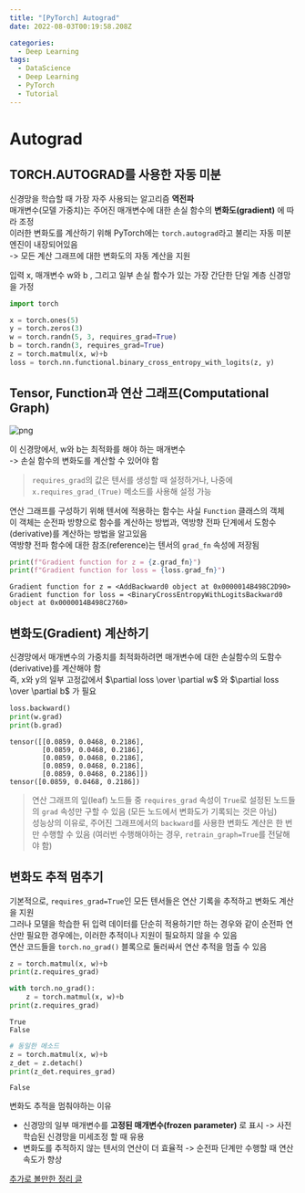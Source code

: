 ```yaml
---
title: "[PyTorch] Autograd"
date: 2022-08-03T00:19:58.208Z

categories:
  - Deep Learning
tags:
  - DataScience
  - Deep Learning
  - PyTorch
  - Tutorial
---
```


# Autograd
## TORCH.AUTOGRAD를 사용한 자동 미분
신경망을 학습할 때 가장 자주 사용되는 알고리즘 **역전파**  
매개변수(모델 가중치)는 주어진 매개변수에 대한 손실 함수의 **변화도(gradient)** 에 따라 조정  
이러한 변화도를 계산하기 위해 PyTorch에는 `torch.autograd`라고 불리는 자동 미분 엔진이 내장되어있음  
-> 모든 계산 그래프에 대한 변화도의 자동 계산을 지원  

입력 x, 매개변수 w와 b , 그리고 일부 손실 함수가 있는 가장 간단한 단일 계층 신경망을 가정


```python
import torch

x = torch.ones(5)
y = torch.zeros(3)
w = torch.randn(5, 3, requires_grad=True)
b = torch.randn(3, requires_grad=True)
z = torch.matmul(x, w)+b
loss = torch.nn.functional.binary_cross_entropy_with_logits(z, y)
```

## Tensor, Function과 연산 그래프(Computational Graph)

![png](https://tutorials.pytorch.kr/_images/comp-graph.png)

이 신경망에서, w와 b는 최적화를 해야 하는 매개변수  
-> 손실 함수의 변화도를 계산할 수 있어야 함

> `requires_grad`의 값은 텐서를 생성할 때 설정하거나, 나중에 `x.requires_grad_(True)` 메소드를 사용해 설정 가능

연산 그래프를 구성하기 위해 텐서에 적용하는 함수는 사실 `Function` 클래스의 객체  
이 객체는 순전파 방향으로 함수를 계산하는 방법과, 역방향 전파 단계에서 도함수(derivative)를 계산하는 방법을 알고있음  
역방향 전파 함수에 대한 참조(reference)는 텐서의 `grad_fn` 속성에 저장됨


```python
print(f"Gradient function for z = {z.grad_fn}")
print(f"Gradient function for loss = {loss.grad_fn}")
```

    Gradient function for z = <AddBackward0 object at 0x0000014B498C2D90>
    Gradient function for loss = <BinaryCrossEntropyWithLogitsBackward0 object at 0x0000014B498C2760>
    

## 변화도(Gradient) 계산하기
신경망에서 매개변수의 가중치를 최적화하려면 매개변수에 대한 손실함수의 도함수(derivative)를 계산해야 함  
즉, x와 y의 일부 고정값에서 $\partial loss \over \partial w$ 와 $\partial loss \over \partial b$ 가 필요


```python
loss.backward()
print(w.grad)
print(b.grad)
```

    tensor([[0.0859, 0.0468, 0.2186],
            [0.0859, 0.0468, 0.2186],
            [0.0859, 0.0468, 0.2186],
            [0.0859, 0.0468, 0.2186],
            [0.0859, 0.0468, 0.2186]])
    tensor([0.0859, 0.0468, 0.2186])
    

> 연산 그래프의 잎(leaf) 노드들 중 `requires_grad` 속성이 `True`로 설정된 노드들의 `grad` 속성만 구할 수 있음 (모든 노드에서 변화도가 기록되는 것은 아님)  
> 성능상의 이유로, 주어진 그래프에서의 `backward`를 사용한 변화도 계산은 한 번만 수행할 수 있음 (여러번 수행해야하는 경우, `retrain_graph=True`를 전달해야 함)

## 변화도 추적 멈추기
기본적으로, `requires_grad=True`인 모든 텐서들은 연산 기록을 추적하고 변화도 계산을 지원  
그러나 모델을 학습한 뒤 입력 데이터를 단순히 적용하기만 하는 경우와 같이 순전파 연산만 필요한 경우에는, 이러한 추적이나 지원이 필요하지 않을 수 있음  
연산 코드들을 `torch.no_grad()` 블록으로 둘러싸서 연산 추적을 멈출 수 있음


```python
z = torch.matmul(x, w)+b
print(z.requires_grad)

with torch.no_grad():
    z = torch.matmul(x, w)+b
print(z.requires_grad)
```

    True
    False
    


```python
# 동일한 메소드
z = torch.matmul(x, w)+b
z_det = z.detach()
print(z_det.requires_grad)
```

    False
    

변화도 추적을 멈춰야하는 이유
- 신경망의 일부 매개변수를 **고정된 매개변수(frozen parameter)** 로 표시 -> 사전 학습된 신경망을 미세조정 할 때 유용
- 변화도를 추적하지 않는 텐서의 연산이 더 효율적 -> 순전파 단계만 수행할 때 연산 속도가 향상

[추가로 볼만한 정리 글](https://nuyhc.github.io/deep%20learning/02_Pytorch_Introduction_Variable/)
